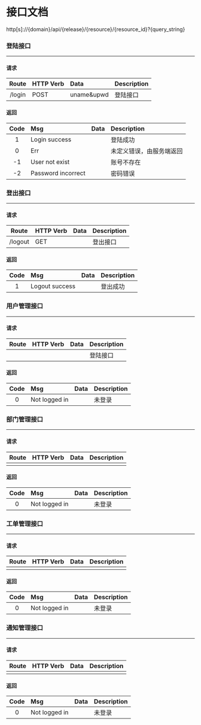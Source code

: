 # 接口文档

http[s]://{domain}/api/{release}/{resource}/{resource_id}?{query_string}

### 登陆接口

---

#### 请求
| Route | HTTP Verb | Data | Description |
|:-------------:|:-------------|:-------------|:-------------|
| /login | POST | uname&upwd | 登陆接口 |

#### 返回
| Code | Msg | Data | Description |
|:-------------:|:-------------|:-------------|:-------------|
| 1 | Login success |  | 登陆成功 |
| 0 | Err |  | 未定义错误，由服务端返回 |
| -1 | User not exist |  | 账号不存在 |
| -2 | Password incorrect |  | 密码错误 |


### 登出接口

---

#### 请求
| Route | HTTP Verb | Data | Description |
|:-------------:|:-------------|:-------------|:-------------|
| /logout | GET |  | 登出接口 |

#### 返回
| Code | Msg | Data | Description |
|:-------------:|:-------------|:-------------|:-------------|
| 1 | Logout success |  | 登出成功|


### 用户管理接口

---

#### 请求
| Route | HTTP Verb | Data | Description |
|:-------------:|:-------------|:-------------|:-------------|
|  |  |  | 登陆接口 |

#### 返回
| Code | Msg | Data | Description |
|:-------------:|:-------------|:-------------|:-------------|
| 0 | Not logged in |  | 未登录 |


### 部门管理接口

---

#### 请求
| Route | HTTP Verb | Data | Description |
|:-------------:|:-------------|:-------------|:-------------|
|  |  |  |  |

#### 返回
| Code | Msg | Data | Description |
|:-------------:|:-------------|:-------------|:-------------|
| 0 | Not logged in |  | 未登录 |


### 工单管理接口

---

#### 请求
| Route | HTTP Verb | Data | Description |
|:-------------:|:-------------|:-------------|:-------------|
|  |  |  |  |

#### 返回
| Code | Msg | Data | Description |
|:-------------:|:-------------|:-------------|:-------------|
| 0 | Not logged in |  | 未登录 |


### 通知管理接口

---

#### 请求
| Route | HTTP Verb | Data | Description |
|:-------------:|:-------------|:-------------|:-------------|
|  |  |  |  |

#### 返回
| Code | Msg | Data | Description |
|:-------------:|:-------------|:-------------|:-------------|
| 0 | Not logged in |  | 未登录 |
